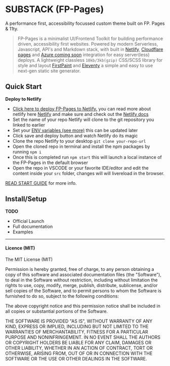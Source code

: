 # SUBSTACK (FP-Pages)

A performance first, accessibility focussed custom theme built on FP. Pages & 11ty.

> FP-Pages is a minimalist UI/Frontend Toolkit for building performance driven, accessibility first websites. Powered by modern Serverless, Javascript, API's and Markdown stack, with built in [Netlify](https://www.netlify.com/), [Cloudflare pages](https://pages.cloudflare.com/) and [Azure coming soon](https://azure.microsoft.com/) integration for easy server(less) deploys. A lightweight classless `10kb/3kb(gzip)` CSS/SCSS library for style and layout [FirstPaint](https://npmjs.org/package/@shawnsandy/first-paint) and  [Eleventy](https://11ty.dev) a simple and easy to use next-gen static site generator.

<!-- > [Eleventy](https://11ty.dev) and [FirstPaint](https://www.npmjs.com/package/@shawnsandy/first-paint) a classless CSS/SCSS library. -->

## Quick Start

**Deploy to Netlify**

* [Click here to deploy FP-Pages to Netlify.](https://app.netlify.com/start/deploy?repository=https://github.com/shawn-sandy/substack) you can read more about netlify here [Netlify](https://www.netlify.com/) and make sure and check out the [Netlify docs](https://docs.netlify.com/)
* Set the name of your repo Netlify will clone to the git repository you linked to earlier
* Set your [ENV variables (see more)](#env-config) this can be updated later
* Click save and deploy button and watch Netlify do its magic
* Clone the repo Netlify to your desktop `git clone your-repo-url`
* Open the cloned repo in terminal and install the npm packages by running `npm i`
* Once this is completed run `npm start` this will launch a local instance of the FP-Pages in the default browser
* Open the repo in VSCODE or your favorite IDE/editor and edit the content inside your `src` folder, changes will will livereload in the browser.

[READ START GUIDE](/src/developers/01.md) for more info.

## Install/Setup

**TODO**

* Official Launch
* Full documentation
* Examples

-----

#### Licence (MIT)

The MIT License (MIT)

Permission is hereby granted, free of charge, to any person obtaining a copy of this software and associated documentation files (the "Software"), to deal in the Software without restriction, including without limitation the rights to use, copy, modify, merge, publish, distribute, sublicense, and/or sell copies of the Software, and to permit persons to whom the Software is furnished to do so, subject to the following conditions:

The above copyright notice and this permission notice shall be included in all copies or substantial portions of the Software.

THE SOFTWARE IS PROVIDED "AS IS", WITHOUT WARRANTY OF ANY KIND, EXPRESS OR IMPLIED, INCLUDING BUT NOT LIMITED TO THE WARRANTIES OF MERCHANTABILITY, FITNESS FOR A PARTICULAR PURPOSE AND NONINFRINGEMENT. IN NO EVENT SHALL THE AUTHORS OR COPYRIGHT HOLDERS BE LIABLE FOR ANY CLAIM, DAMAGES OR OTHER LIABILITY, WHETHER IN AN ACTION OF CONTRACT, TORT OR OTHERWISE, ARISING FROM, OUT OF OR IN CONNECTION WITH THE SOFTWARE OR THE USE OR OTHER DEALINGS IN THE SOFTWARE.

